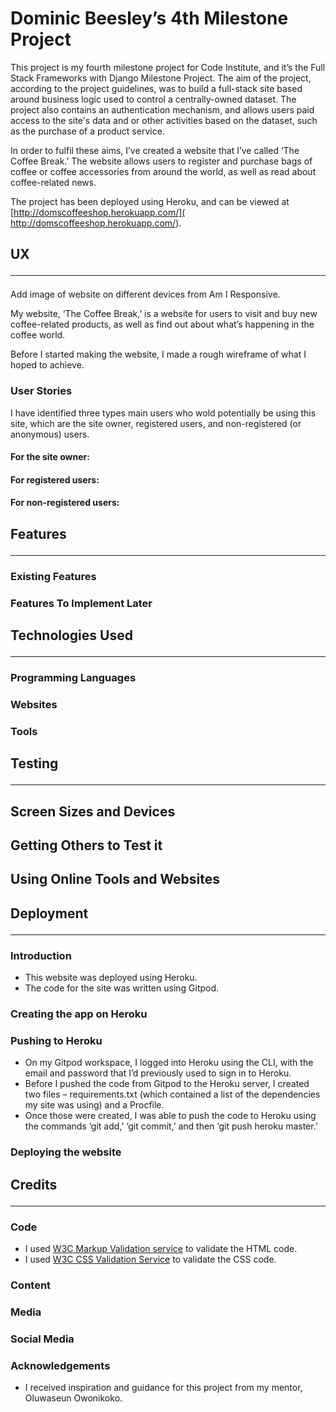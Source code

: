 # Dominic Beesley’s 4th Milestone Project

This project is my fourth milestone project for Code Institute, and it’s the Full Stack Frameworks with Django Milestone Project. The aim of the project, according to the project guidelines, was to build a full-stack site based around business logic used to control a centrally-owned dataset. The project also contains an authentication mechanism, and allows users paid access to the site's data and or other activities based on the dataset, such as the purchase of a product service.

In order to fulfil these aims, I’ve created a website that I’ve called ‘The Coffee Break.’ The website allows users to register and purchase bags of coffee or coffee accessories from around the world, as well as read about coffee-related news.

The project has been deployed using Heroku, and can be viewed at [http://domscoffeeshop.herokuapp.com/]( http://domscoffeeshop.herokuapp.com/).


## UX <hr>

Add image of website on different devices from Am I Responsive.

My website, ‘The Coffee Break,’ is a website for users to visit and buy new coffee-related products, as well as find out about what’s happening in the coffee world.

Before I started making the website, I made a rough wireframe of what I hoped to achieve. 

### User Stories
I have identified three types main users who wold potentially be using this site, which are the site owner, registered users, and non-registered (or anonymous) users.

#### For the site owner:

#### For registered users:

#### For non-registered users:


## Features <hr>
### Existing Features

### Features To Implement Later

## Technologies Used <hr>
### Programming Languages

### Websites

### Tools

## Testing <hr>
## Screen Sizes and Devices

## Getting Others to Test it

## Using Online Tools and Websites

## Deployment <hr>
### Introduction
* This website was deployed using Heroku.
* The code for the site was written using Gitpod.

### Creating the app on Heroku

### Pushing to Heroku
* On my Gitpod workspace, I logged into Heroku using the CLI, with the email and password that I’d previously used to sign in to Heroku.
* Before I pushed the code from Gitpod to the Heroku server, I created two files – requirements.txt (which contained a list of the dependencies my site was using) and a Procfile.
* Once those were created, I was able to push the code to Heroku using the commands ‘git add,’ ‘git commit,’ and then ‘git push heroku master.’

### Deploying the website

## Credits <hr>

### Code
* I used [W3C Markup Validation service](https://validator.w3.org/) to validate the HTML code.
* I used [W3C CSS Validation Service](https://jigsaw.w3.org/css-validator/) to validate the CSS code.

### Content

### Media

### Social Media

### Acknowledgements
* I received inspiration and guidance for this project from my mentor, Oluwaseun Owonikoko.